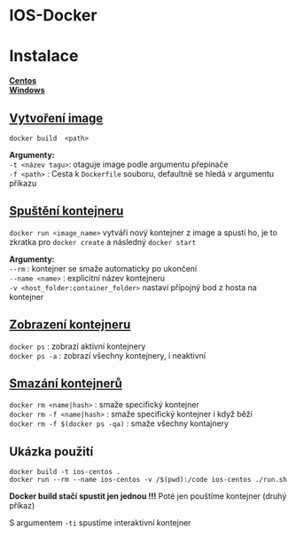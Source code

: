 # IOS-Docker

# Instalace
**[Centos](https://docs.docker.com/engine/installation/linux/fedora/#install-using-the-repository)**  
**[Windows](https://docs.docker.com/docker-for-windows/install)**


## [Vytvoření image](https://docs.docker.com/engine/reference/commandline/build/)
`docker build  <path>`

**Argumenty:**  
`-t <název tagu>`: otaguje image podle argumentu přepínače   
`-f <path>` : Cesta k `Dockerfile` souboru, defaultně se hledá v argumentu příkazu


## [Spuštění kontejneru](https://docs.docker.com/engine/reference/run/)
`docker run <image_name>` vytváří nový kontejner z image a spustí ho, je to zkratka pro `docker create` a následný `docker start`  

**Argumenty:**  
`--rm` : kontejner se smaže automaticky po ukončení  
`--name <name>` : explicitní název kontejneru  
`-v <host_folder:container_folder>` nastaví přípojný bod z hosta na kontejner

## [Zobrazení kontejneru](https://docs.docker.com/engine/reference/commandline/ps/)
`docker ps` : zobrazí aktivní kontejnery  
`docker ps -a` : zobrazí všechny kontejnery, i neaktivní  

## [Smazání kontejnerů](https://docs.docker.com/engine/reference/commandline/rm/)
`docker rm <name|hash>` : smaže specifický kontejner  
`docker rm -f <name|hash>` : smaže specifický kontejner i když běží  
`docker rm -f $(docker ps -qa)` : smaže všechny kontajnery


## Ukázka použití

```
docker build -t ios-centos .  
docker run --rm --name ios-centos -v /$(pwd):/code ios-centos ./run.sh
```

**Docker build stačí spustit jen jednou !!!** Poté jen pouštíme kontejner (druhý příkaz)

S argumentem `-ti` spustíme interaktivní kontejner

